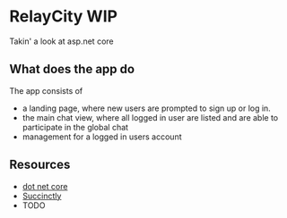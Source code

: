 # RelayCity WIP
Takin' a look at asp.net core

## What does the app do
The app consists of 
* a landing page, where new users are prompted to sign up or log in.
* the main chat view, where all logged in user are listed and are able to participate in the global chat
* management for a logged in users account

## Resources 
* [dot net core](https://dotnet.github.io/)
* [Succinctly](https://www.syncfusion.com/resources/techportal/details/ebooks/NET_Core_Succinctly?utm_medium=NetCoreEBNov16edm)
* TODO 
